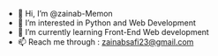 - 👋 Hi, I’m @zainab-Memon
- 👀 I’m interested in Python and Web Development 
- 🌱 I’m currently learning Front-End Web development 
- 📫 Reach me through : zainabsafi23@gmail.com

